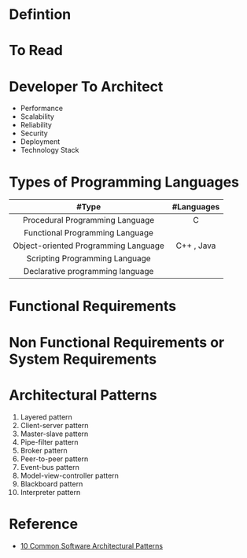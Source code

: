 # Defintion

# To Read

# Developer To Architect
* Performance
* Scalability
* Reliability
* Security
* Deployment
* Technology Stack


# Types of Programming Languages
| #Type | #Languages |
| :---: | :---: | 
| Procedural Programming Language  |  C |
| Functional Programming Language  |  |
| Object-oriented Programming Language  | C++ , Java |
| Scripting Programming Language  |  |
| Declarative programming language  |  |


# Functional Requirements

# Non Functional Requirements or System Requirements

# Architectural Patterns
1. Layered pattern
2. Client-server pattern
3. Master-slave pattern
4. Pipe-filter pattern
5. Broker pattern
6. Peer-to-peer pattern
7. Event-bus pattern
8. Model-view-controller pattern
9. Blackboard pattern
10. Interpreter pattern

# Reference
* [10 Common Software Architectural Patterns](https://towardsdatascience.com/10-common-software-architectural-patterns-in-a-nutshell-a0b47a1e9013)
